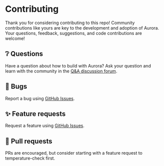 # Contributing

Thank you for considering contributing to this repo! Community contributions like yours are key to the development and adoption of Aurora. Your questions, feedback, suggestions, and code contributions are welcome!

## ❔ Questions

Have a question about how to build with Aurora? Ask your question and learn with the community in the [Q&A discussion forum](https://github.com/AllStars101-sudo/Aurora/discussions/categories/q-a).

## 🐞 Bugs

Report a bug using [GitHub Issues](https://github.com/AllStars101-sudo/Aurora/issues).

## ✨ Feature requests

Request a feature using [GitHub Issues](https://github.com/AllStars101-sudo/Aurora/issues).

## 🔀 Pull requests

PRs are encouraged, but consider starting with a feature request to temperature-check first. 
